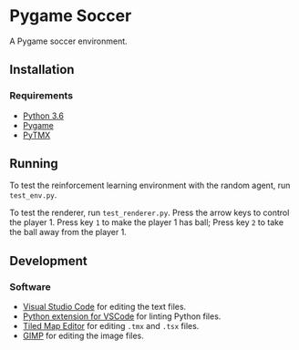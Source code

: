 # Pygame Soccer

A Pygame soccer environment.

## Installation

### Requirements

- [Python 3.6](https://www.continuum.io/)
- [Pygame](https://www.pygame.org/wiki/GettingStarted#Pygame%20Installation)
- [PyTMX](https://github.com/bitcraft/PyTMX#installation)

## Running

To test the reinforcement learning environment with the random agent, run `test_env.py`.

To test the renderer, run `test_renderer.py`. Press the arrow keys to control the player 1. Press key `1` to make the player 1 has ball; Press key `2` to take the ball away from the player 1.

## Development

### Software

- [Visual Studio Code](https://code.visualstudio.com/) for editing the text files.
- [Python extension for VSCode](https://marketplace.visualstudio.com/items?itemName=donjayamanne.python) for linting Python files.
- [Tiled Map Editor](http://www.mapeditor.org/) for editing `.tmx` and `.tsx` files.
- [GIMP](https://www.gimp.org/) for editing the image files.